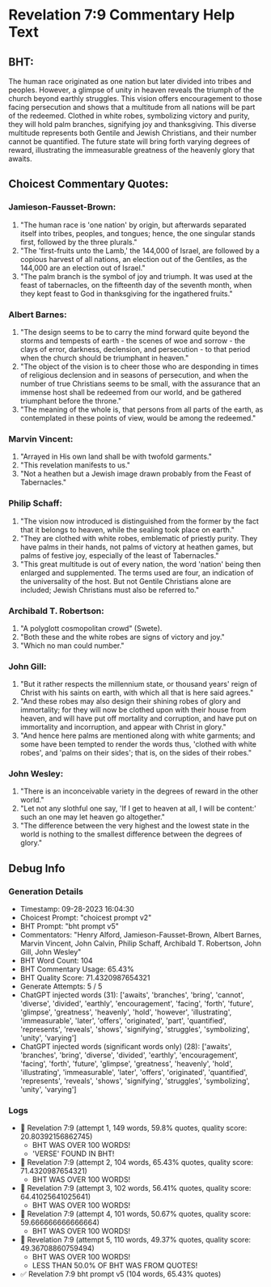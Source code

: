 # Revelation 7:9 Commentary Help Text

## BHT:
The human race originated as one nation but later divided into tribes and peoples. However, a glimpse of unity in heaven reveals the triumph of the church beyond earthly struggles. This vision offers encouragement to those facing persecution and shows that a multitude from all nations will be part of the redeemed. Clothed in white robes, symbolizing victory and purity, they will hold palm branches, signifying joy and thanksgiving. This diverse multitude represents both Gentile and Jewish Christians, and their number cannot be quantified. The future state will bring forth varying degrees of reward, illustrating the immeasurable greatness of the heavenly glory that awaits.

## Choicest Commentary Quotes:
### Jamieson-Fausset-Brown:
1. "The human race is 'one nation' by origin, but afterwards separated itself into tribes, peoples, and tongues; hence, the one singular stands first, followed by the three plurals."
2. "The 'first-fruits unto the Lamb,' the 144,000 of Israel, are followed by a copious harvest of all nations, an election out of the Gentiles, as the 144,000 are an election out of Israel."
3. "The palm branch is the symbol of joy and triumph. It was used at the feast of tabernacles, on the fifteenth day of the seventh month, when they kept feast to God in thanksgiving for the ingathered fruits."

### Albert Barnes:
1. "The design seems to be to carry the mind forward quite beyond the storms and tempests of earth - the scenes of woe and sorrow - the clays of error, darkness, declension, and persecution - to that period when the church should be triumphant in heaven."
2. "The object of the vision is to cheer those who are desponding in times of religious declension and in seasons of persecution, and when the number of true Christians seems to be small, with the assurance that an immense host shall be redeemed from our world, and be gathered triumphant before the throne."
3. "The meaning of the whole is, that persons from all parts of the earth, as contemplated in these points of view, would be among the redeemed."

### Marvin Vincent:
1. "Arrayed in His own land shall be with twofold garments."
2. "This revelation manifests to us." 
3. "Not a heathen but a Jewish image drawn probably from the Feast of Tabernacles."

### Philip Schaff:
1. "The vision now introduced is distinguished from the former by the fact that it belongs to heaven, while the sealing took place on earth." 
2. "They are clothed with white robes, emblematic of priestly purity. They have palms in their hands, not palms of victory at heathen games, but palms of festive joy, especially of the least of Tabernacles."
3. "This great multitude is out of every nation, the word 'nation' being then enlarged and supplemented. The terms used are four, an indication of the universality of the host. But not Gentile Christians alone are included; Jewish Christians must also be referred to."

### Archibald T. Robertson:
1. "A polyglott cosmopolitan crowd" (Swete).
2. "Both these and the white robes are signs of victory and joy."
3. "Which no man could number."

### John Gill:
1. "But it rather respects the millennium state, or thousand years' reign of Christ with his saints on earth, with which all that is here said agrees."
2. "And these robes may also design their shining robes of glory and immortality; for they will now be clothed upon with their house from heaven, and will have put off mortality and corruption, and have put on immortality and incorruption, and appear with Christ in glory."
3. "And hence here palms are mentioned along with white garments; and some have been tempted to render the words thus, 'clothed with white robes', and 'palms on their sides'; that is, on the sides of their robes."

### John Wesley:
1. "There is an inconceivable variety in the degrees of reward in the other world."
2. "Let not any slothful one say, 'If I get to heaven at all, I will be content:' such an one may let heaven go altogether."
3. "The difference between the very highest and the lowest state in the world is nothing to the smallest difference between the degrees of glory."


## Debug Info
### Generation Details
- Timestamp: 09-28-2023 16:04:30
- Choicest Prompt: "choicest prompt v2"
- BHT Prompt: "bht prompt v5"
- Commentators: "Henry Alford, Jamieson-Fausset-Brown, Albert Barnes, Marvin Vincent, John Calvin, Philip Schaff, Archibald T. Robertson, John Gill, John Wesley"
- BHT Word Count: 104
- BHT Commentary Usage: 65.43%
- BHT Quality Score: 71.4320987654321
- Generate Attempts: 5 / 5
- ChatGPT injected words (31):
	['awaits', 'branches', 'bring', 'cannot', 'diverse', 'divided', 'earthly', 'encouragement', 'facing', 'forth', 'future', 'glimpse', 'greatness', 'heavenly', 'hold', 'however', 'illustrating', 'immeasurable', 'later', 'offers', 'originated', 'part', 'quantified', 'represents', 'reveals', 'shows', 'signifying', 'struggles', 'symbolizing', 'unity', 'varying']
- ChatGPT injected words (significant words only) (28):
	['awaits', 'branches', 'bring', 'diverse', 'divided', 'earthly', 'encouragement', 'facing', 'forth', 'future', 'glimpse', 'greatness', 'heavenly', 'hold', 'illustrating', 'immeasurable', 'later', 'offers', 'originated', 'quantified', 'represents', 'reveals', 'shows', 'signifying', 'struggles', 'symbolizing', 'unity', 'varying']

### Logs
- 🔄 Revelation 7:9 (attempt 1, 149 words, 59.8% quotes, quality score: 20.80392156862745) 
	- BHT WAS OVER 100 WORDS! 
	- 'VERSE' FOUND IN BHT!
- 🔄 Revelation 7:9 (attempt 2, 104 words, 65.43% quotes, quality score: 71.4320987654321) 
	- BHT WAS OVER 100 WORDS!
- 🔄 Revelation 7:9 (attempt 3, 102 words, 56.41% quotes, quality score: 64.41025641025641) 
	- BHT WAS OVER 100 WORDS!
- 🔄 Revelation 7:9 (attempt 4, 101 words, 50.67% quotes, quality score: 59.666666666666664) 
	- BHT WAS OVER 100 WORDS!
- 🔄 Revelation 7:9 (attempt 5, 110 words, 49.37% quotes, quality score: 49.36708860759494) 
	- BHT WAS OVER 100 WORDS! 
	- LESS THAN 50.0% OF BHT WAS FROM QUOTES!
- ✅ Revelation 7:9 bht prompt v5 (104 words, 65.43% quotes)